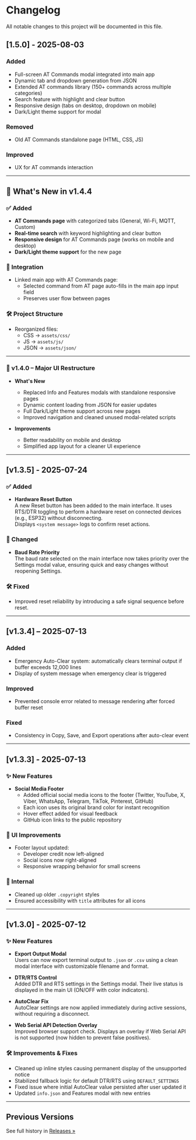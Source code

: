 # Changelog
All notable changes to this project will be documented in this file.

## [1.5.0] - 2025-08-03
### Added
- Full-screen AT Commands modal integrated into main app
- Dynamic tab and dropdown generation from JSON
- Extended AT commands library (150+ commands across multiple categories)
- Search feature with highlight and clear button
- Responsive design (tabs on desktop, dropdown on mobile)
- Dark/Light theme support for modal

### Removed
- Old AT Commands standalone page (HTML, CSS, JS)

### Improved
- UX for AT commands interaction

---

## 🚀 What's New in v1.4.4

### ✅ Added
- **AT Commands page** with categorized tabs (General, Wi-Fi, MQTT, Custom)
- **Real-time search** with keyword highlighting and clear button
- **Responsive design** for AT Commands page (works on mobile and desktop)
- **Dark/Light theme support** for the new page

### 🔗 Integration
- Linked main app with AT Commands page:
  - Selected command from AT page auto-fills in the main app input field
  - Preserves user flow between pages

### 🛠 Project Structure
- Reorganized files:
  - CSS → `assets/css/`
  - JS → `assets/js/`
  - JSON → `assets/json/`

---

### 🔖 v1.4.0 – Major UI Restructure
- **What's New**
  - Replaced Info and Features modals with standalone responsive pages
  - Dynamic content loading from JSON for easier updates
  - Full Dark/Light theme support across new pages
  - Improved navigation and cleaned unused modal-related scripts

- **Improvements**
  - Better readability on mobile and desktop
  - Simplified app layout for a cleaner UI experience

---

## [v1.3.5] - 2025-07-24

### ✅ Added
- **Hardware Reset Button**  
  A new Reset button has been added to the main interface. It uses RTS/DTR toggling to perform a hardware reset on connected devices (e.g., ESP32) without disconnecting.  
  Displays `<system message>` logs to confirm reset actions.

### 🔄 Changed
- **Baud Rate Priority**  
  The baud rate selected on the main interface now takes priority over the Settings modal value, ensuring quick and easy changes without reopening Settings.

### 🛠 Fixed
- Improved reset reliability by introducing a safe signal sequence before reset.

---

## [v1.3.4] – 2025-07-13

### Added
- Emergency Auto-Clear system: automatically clears terminal output if buffer exceeds 12,000 lines
- Display of system message when emergency clear is triggered

### Improved
- Prevented console error related to message rendering after forced buffer reset

### Fixed
- Consistency in Copy, Save, and Export operations after auto-clear event

---

## [v1.3.3] - 2025-07-13

### ✨ New Features

- **Social Media Footer**
  - Added official social media icons to the footer (Twitter, YouTube, X, Viber, WhatsApp, Telegram, TikTok, Pinterest, GitHub)
  - Each icon uses its original brand color for instant recognition
  - Hover effect added for visual feedback
  - GitHub icon links to the public repository

### 💄 UI Improvements

- Footer layout updated:
  - Developer credit now left-aligned
  - Social icons now right-aligned
  - Responsive wrapping behavior for small screens

### 🔧 Internal

- Cleaned up older `.copyright` styles
- Ensured accessibility with `title` attributes for all icons

---


## [v1.3.0] - 2025-07-12

### ✨ New Features

- **Export Output Modal**  
  Users can now export terminal output to `.json` or `.csv` using a clean modal interface with customizable filename and format.

- **DTR/RTS Control**  
  Added DTR and RTS settings in the Settings modal. Their live status is displayed in the main UI (ON/OFF with color indicators).

- **AutoClear Fix**  
  AutoClear settings are now applied immediately during active sessions, without requiring a disconnect.

- **Web Serial API Detection Overlay**  
  Improved browser support check. Displays an overlay if Web Serial API is not supported (now hidden to prevent false positives).

### 🛠 Improvements & Fixes

- Cleaned up inline styles causing permanent display of the unsupported notice
- Stabilized fallback logic for default DTR/RTS using `DEFAULT_SETTINGS`
- Fixed issue where initial AutoClear value persisted after user updated it
- Updated `info.json` and Features modal with new entries

---











## Previous Versions

See full history in [Releases »](https://github.com/YuMERA/serial-terminal/releases)

